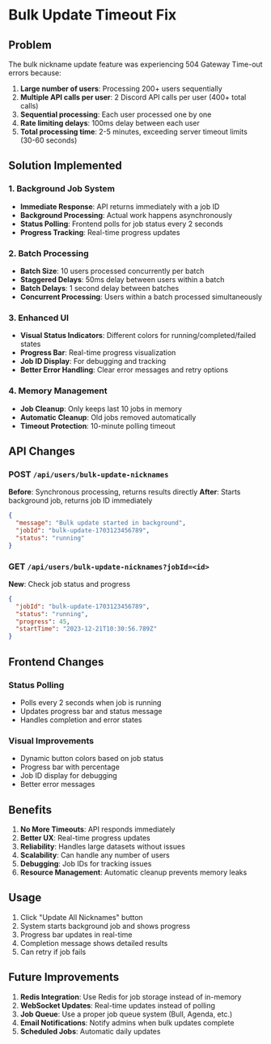 # Bulk Update Timeout Fix

## Problem
The bulk nickname update feature was experiencing 504 Gateway Time-out errors because:

1. **Large number of users**: Processing 200+ users sequentially
2. **Multiple API calls per user**: 2 Discord API calls per user (400+ total calls)
3. **Sequential processing**: Each user processed one by one
4. **Rate limiting delays**: 100ms delay between each user
5. **Total processing time**: 2-5 minutes, exceeding server timeout limits (30-60 seconds)

## Solution Implemented

### 1. Background Job System
- **Immediate Response**: API returns immediately with a job ID
- **Background Processing**: Actual work happens asynchronously
- **Status Polling**: Frontend polls for job status every 2 seconds
- **Progress Tracking**: Real-time progress updates

### 2. Batch Processing
- **Batch Size**: 10 users processed concurrently per batch
- **Staggered Delays**: 50ms delay between users within a batch
- **Batch Delays**: 1 second delay between batches
- **Concurrent Processing**: Users within a batch processed simultaneously

### 3. Enhanced UI
- **Visual Status Indicators**: Different colors for running/completed/failed states
- **Progress Bar**: Real-time progress visualization
- **Job ID Display**: For debugging and tracking
- **Better Error Handling**: Clear error messages and retry options

### 4. Memory Management
- **Job Cleanup**: Only keeps last 10 jobs in memory
- **Automatic Cleanup**: Old jobs removed automatically
- **Timeout Protection**: 10-minute polling timeout

## API Changes

### POST `/api/users/bulk-update-nicknames`
**Before**: Synchronous processing, returns results directly
**After**: Starts background job, returns job ID immediately

```json
{
  "message": "Bulk update started in background",
  "jobId": "bulk-update-1703123456789",
  "status": "running"
}
```

### GET `/api/users/bulk-update-nicknames?jobId=<id>`
**New**: Check job status and progress

```json
{
  "jobId": "bulk-update-1703123456789",
  "status": "running",
  "progress": 45,
  "startTime": "2023-12-21T10:30:56.789Z"
}
```

## Frontend Changes

### Status Polling
- Polls every 2 seconds when job is running
- Updates progress bar and status message
- Handles completion and error states

### Visual Improvements
- Dynamic button colors based on job status
- Progress bar with percentage
- Job ID display for debugging
- Better error messages

## Benefits

1. **No More Timeouts**: API responds immediately
2. **Better UX**: Real-time progress updates
3. **Reliability**: Handles large datasets without issues
4. **Scalability**: Can handle any number of users
5. **Debugging**: Job IDs for tracking issues
6. **Resource Management**: Automatic cleanup prevents memory leaks

## Usage

1. Click "Update All Nicknames" button
2. System starts background job and shows progress
3. Progress bar updates in real-time
4. Completion message shows detailed results
5. Can retry if job fails

## Future Improvements

1. **Redis Integration**: Use Redis for job storage instead of in-memory
2. **WebSocket Updates**: Real-time updates instead of polling
3. **Job Queue**: Use a proper job queue system (Bull, Agenda, etc.)
4. **Email Notifications**: Notify admins when bulk updates complete
5. **Scheduled Jobs**: Automatic daily updates
